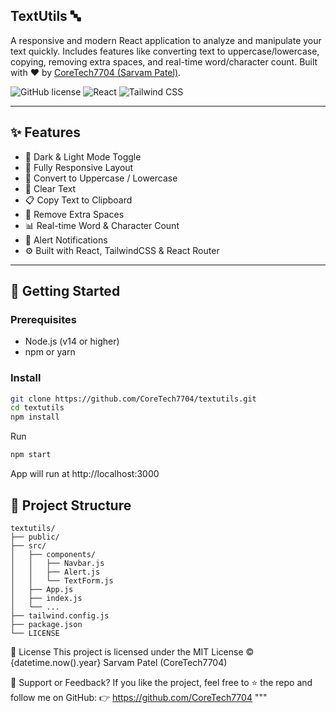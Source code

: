 ## TextUtils 🔤

A responsive and modern React application to analyze and manipulate your text quickly. Includes features like converting text to uppercase/lowercase, copying, removing extra spaces, and real-time word/character count. Built with ❤️ by [CoreTech7704 (Sarvam Patel)](https://github.com/CoreTech7704).

![GitHub license](https://img.shields.io/github/license/CoreTech7704/textutils)
![React](https://img.shields.io/badge/React-%5E18.0.0-blue)
![Tailwind CSS](https://img.shields.io/badge/TailwindCSS-%5E3.0.0-teal)

---

## ✨ Features

- 🌙 Dark & Light Mode Toggle
- 📱 Fully Responsive Layout
- 📝 Convert to Uppercase / Lowercase
- 🚮 Clear Text
- 📋 Copy Text to Clipboard
- 🧹 Remove Extra Spaces
- 📊 Real-time Word & Character Count
- 🔔 Alert Notifications
- ⚙️ Built with React, TailwindCSS & React Router

---

## 🚀 Getting Started

### Prerequisites

- Node.js (v14 or higher)
- npm or yarn

### Install

```bash
git clone https://github.com/CoreTech7704/textutils.git
cd textutils
npm install
```

Run
```bash
npm start 
```
App will run at http://localhost:3000

## 📁 Project Structure

```
textutils/
├── public/
├── src/
│   ├── components/
│   │   ├── Navbar.js
│   │   ├── Alert.js
│   │   └── TextForm.js
│   ├── App.js
│   ├── index.js
│   └── ...
├── tailwind.config.js
├── package.json
└── LICENSE
```


📄 License
This project is licensed under the MIT License © {datetime.now().year} Sarvam Patel (CoreTech7704)

🙌 Support or Feedback?
If you like the project, feel free to ⭐ the repo and follow me on GitHub:
👉 https://github.com/CoreTech7704
"""